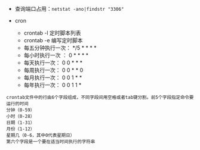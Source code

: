 
- 查询端口占用：`netstat -ano|findstr "3306"`


- cron 
   - crontab -l 定时脚本列表
   - crontab -e 编写定时脚本
   - 每五分钟执行一次： */5 * * * *
   - 每小时执行一次 ： 0 * * * *
   - 每天执行一次： 0 0 * * *
   - 每周执行一次： 0 0 * * 0
   - 每月执行一次： 0 0 1 * *
   - 每年执行一次： 0 0 1 1 *
```
crontab文件中的行由6个字段组成，不同字段间用空格或者tab键分割。前5个字段指定命令要运行的时间
分钟（0-59）
小时（0-28）
日期（1-31）
月份（1-12）
星期几（0-6，其中0代表星期日）
第六个字段是一个要在适当时间执行的字符串
```














